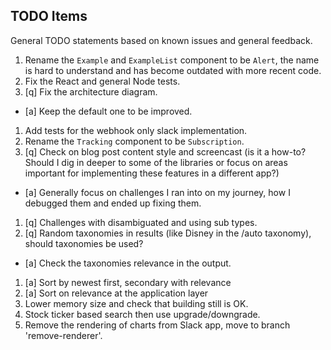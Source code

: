 ## TODO Items

General TODO statements based on known issues and general feedback.

1. Rename the `Example` and `ExampleList` component to be `Alert`, the name is hard to understand and has become outdated with more recent code.
1. Fix the React and general Node tests.
1. [q] Fix the architecture diagram.
  * [a] Keep the default one to be improved.
1. Add tests for the webhook only slack implementation.
1. Rename the `Tracking` component to be `Subscription`.
1. [q] Check on blog post content style and screencast (is it a how-to? Should I dig in deeper to some of the libraries or focus on areas important for implementing these features in a different app?)
  * [a] Generally focus on challenges I ran into on my journey, how I debugged them and ended up fixing them.
1. [q] Challenges with disambiguated and using sub types.
1. [q] Random taxonomies in results (like Disney in the /auto taxonomy), should taxonomies be used?
  * [a] Check the taxonomies relevance in the output.
1. [a] Sort by newest first, secondary with relevance
1. [a] Sort on relevance at the application layer
1. Lower memory size and check that building still is OK.
1. Stock ticker based search then use upgrade/downgrade.
1. Remove the rendering of charts from Slack app, move to branch 'remove-renderer'.
